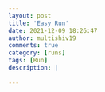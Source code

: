```yaml
---
layout: post
title: 'Easy Run'
date: 2021-12-09 18:26:47
author: multishiv19
comments: true
category: [runs]
tags: [Run]
description: |
    
---
```





<div width='100%' class='strava-embed-placeholder' data-embed-type='activity' data-embed-id='6361401516'></div>
<script src='https://strava-embeds.com/embed.js'></script>
